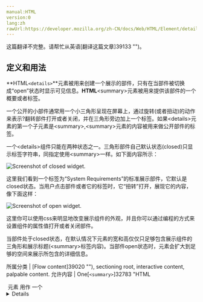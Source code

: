 ```yaml
---
manual:HTML
version:0
lang:zh
rawUrl:https://developer.mozilla.org/zh-CN/docs/Web/HTML/Element/details
---
```




这篇翻译不完整。请帮忙从英语[翻译这篇文章]39133 "")。









## 定义和用法<a name="定义和用法"></a>


**HTML`<details>`**元素被用来创建一个展示的部件，只有在当部件被切换成“open”状态时显示可见信息。**HTML**&lt;summary&gt;元素被用来提供该部件的一个概要或者标签。



一个公开的小部件通常用一个小三角形呈现在屏幕上，通过旋转(或者扭动)的动作来表示?翻转部件打开或者关闭，并在三角形旁边加上一个标签。如果&lt;details&gt;元素的第一个子元素是&lt;summary&gt;,&lt;summary&gt;元素的内容被用来做公开部件的标签。



一个&lt;details&gt;组件只能在两种状态之一。三角形部件自己默认状态(closed)只显示标签字符串，同指定使用&lt;summary&gt;一样。如下面内容所示：



![Screenshot of closed <details> widget.](%39132.png "")



这里我们看到一个标签为“System Requirements”的标准展示部件，它默认是closed状态。当用户点击部件或者它的标签时，它“扭转”打开，展现它的内容，像下面这样：



![Screenshot of open <details> widget.](%39131.png "")







这里你可以使用css来明显地改变展示组件的外观，并且你可以通过编程的方式来设置组件的属性值打开或者关闭部件。



当部件处于closed状态，在默认情况下元素的宽和高仅仅只足够包含展示组件的三角形和展示标题(&lt;summary&gt;标签内容)。当部件open状态时，元素会扩大到足够的空间来展示所包含的详细信息。






所属分类 | [Flow content]39020 ""), sectioning root, interactive content, palpable content. 
允许内容 | One[`<summary>`]32783 "HTML <summary> 元素 用作 一个<details>元素的一个内容的摘要，标题或图例。")element followed by[flow content]39020 ""). 
标签闭合 | 不允许，开始标签和结束标签都不能省略。 
允许的父级元素 | Any element that accepts[flow content]39020 ""). 
DOM接口 | [`HTMLDetailsElement`]2745 "此页面仍未被本地化, 期待您的翻译!") 


## 属性<a name="属性"></a>


本元素支持[全局属性]39024 "").

<dl><dt id=''>**`open`**</dt><dt id=''></dt></dl>

此布尔值属性指示是否在页面加载时向用户显示详情，默认值是`false所以详情会被隐藏`。


## 示例<a name="示例"></a>

```
<details>
  <summary>Some details</summary>
  <p>More info about the details.</p>
</details>
<details open>
  <summary>Even more details</summary>
  <p>Here are even more details about the details.</p>
</details>
```

### 在线演示<a name="在线演示"></a>


<iframe src='https://mdn.mozillademos.org/zh-CN/docs/Web/HTML/Element/details$samples/Example?revision=1369148' width='null' height='null'></iframe>



**提示:**如果本在线演示在您的浏览器内没有效果，参阅[Browser compatibility]39134 "")来确认您的浏览器是否支持使用本标签。



## 样式示例<a name="样式示例"></a>


按照最新的规范，Firefox会使摘要元素`display：list-item`，并且可以将样式标记为与样式列表项相同的样式。遵循较旧的规范，Chrome和Safari具有可以设置伪元素样式的规则`:: - webkit-detail-marker`



对于跨浏览器兼容样式，通过设置`smmary{display：block}`和Chrome以及Safari的标记设置`:: webkit-details-marker {display：none;}`来隐藏Firefox的标记。然后可以以适用于必要样式的方式应用样式。下面的示例使用CSS生成的内容来添加标记。


### HTML<a name="HTML"></a>

```
<details>
  <summary>Some details</summary> 
  <p>More info about the details.</p> 
</details>
```

### CSS<a name="CSS"></a>

```
summary {
  display: block;
}

  summary::-webkit-details-marker {
  display: none;
}

summary::before {
  content: '\25B6';
  padding-right: 0.5em;
}

details[open] > summary::before {
  content: '\25BC';
}
```

### 结果<a name="结果"></a>


<iframe src='https://mdn.mozillademos.org/zh-CN/docs/Web/HTML/Element/details$samples/Example_with_styling?revision=1369148' width='null' height='null'></iframe>


## 规范<a name="Specifications"></a>

Specification | Status | Comment 
 ---  |  ---  |  ---  | 
[HTML Living Standard<br></br><small>&lt;details&gt;</small>]39135 "") | Living Standard |  
[HTML 5.1<br></br><small>&lt;details&gt;</small>]39136 "") | Recommendation |  


## 浏览器兼容性<a name="浏览器兼容性"></a>


**[We&#39;re converting our compatibility data into a machine-readable JSON format]3344 "")**. This compatibility table still uses the old format, because we haven&#39;t yet converted the data it contains.**[Find out how you can help!]3392 "")**


* 
* 

Feature | Chrome | Firefox (Gecko) | Internet Explorer | Opera | Safari 
Basic support | 12 | 未实现[bug 591737]39137 "FIXED: Support for HTML5's  <details> and <summary>") | 未实现 | 15 | 6 




## 参阅<a name="参阅"></a>

* [`<summary>`]32783 "HTML <summary> 元素 用作 一个<details>元素的一个内容的摘要，标题或图例。")



